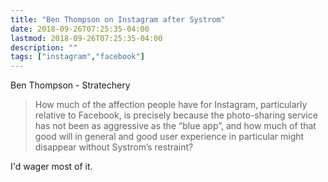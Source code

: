 ```yaml
---
title: "Ben Thompson on Instagram after Systrom"
date: 2018-09-26T07:25:35-04:00
lastmod: 2018-09-26T07:25:35-04:00
description: ""
tags: ["instagram","facebook"]
---
```


Ben Thompson - Stratechery

> How much of the affection people have for Instagram, particularly relative to Facebook, is precisely because the photo-sharing service has not been as aggressive as the “blue app”, and how much of that good will in general and good user experience in particular might disappear without Systrom’s restraint?

I'd wager most of it.